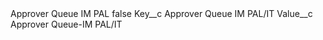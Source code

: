 <?xml version="1.0" encoding="UTF-8"?>
<CustomMetadata xmlns="http://soap.sforce.com/2006/04/metadata" xmlns:xsi="http://www.w3.org/2001/XMLSchema-instance" xmlns:xsd="http://www.w3.org/2001/XMLSchema">
    <label>Approver Queue IM PAL</label>
    <protected>false</protected>
    <values>
        <field>Key__c</field>
        <value xsi:type="xsd:string">Approver Queue IM PAL/IT</value>
    </values>
    <values>
        <field>Value__c</field>
        <value xsi:type="xsd:string">Approver Queue-IM PAL/IT</value>
    </values>
</CustomMetadata>
